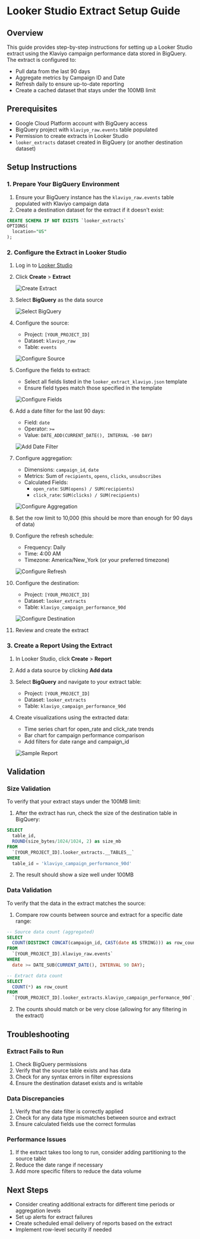 # Looker Studio Extract Setup Guide

## Overview

This guide provides step-by-step instructions for setting up a Looker Studio extract using the Klaviyo campaign performance data stored in BigQuery. The extract is configured to:

- Pull data from the last 90 days
- Aggregate metrics by Campaign ID and Date
- Refresh daily to ensure up-to-date reporting
- Create a cached dataset that stays under the 100MB limit

## Prerequisites

- Google Cloud Platform account with BigQuery access
- BigQuery project with `klaviyo_raw.events` table populated
- Permission to create extracts in Looker Studio
- `looker_extracts` dataset created in BigQuery (or another destination dataset)

## Setup Instructions

### 1. Prepare Your BigQuery Environment

1. Ensure your BigQuery instance has the `klaviyo_raw.events` table populated with Klaviyo campaign data
2. Create a destination dataset for the extract if it doesn't exist:

```sql
CREATE SCHEMA IF NOT EXISTS `looker_extracts`
OPTIONS(
  location="US"
);
```

### 2. Configure the Extract in Looker Studio

1. Log in to [Looker Studio](https://lookerstudio.google.com/)
2. Click **Create** > **Extract**

   ![Create Extract](img/looker_extract_create.png)

3. Select **BigQuery** as the data source

   ![Select BigQuery](img/looker_extract_select_bq.png)

4. Configure the source:
   - Project: `[YOUR_PROJECT_ID]`
   - Dataset: `klaviyo_raw`
   - Table: `events`

   ![Configure Source](img/looker_extract_source.png)

5. Configure the fields to extract:
   - Select all fields listed in the `looker_extract_klaviyo.json` template
   - Ensure field types match those specified in the template

   ![Configure Fields](img/looker_extract_fields.png)

6. Add a date filter for the last 90 days:
   - Field: `date`
   - Operator: `>=`
   - Value: `DATE_ADD(CURRENT_DATE(), INTERVAL -90 DAY)`

   ![Add Date Filter](img/looker_extract_date_filter.png)

7. Configure aggregation:
   - Dimensions: `campaign_id`, `date`
   - Metrics: Sum of `recipients`, `opens`, `clicks`, `unsubscribes`
   - Calculated Fields:
     - `open_rate`: `SUM(opens) / SUM(recipients)`
     - `click_rate`: `SUM(clicks) / SUM(recipients)`

   ![Configure Aggregation](img/looker_extract_aggregation.png)

8. Set the row limit to 10,000 (this should be more than enough for 90 days of data)

9. Configure the refresh schedule:
   - Frequency: Daily
   - Time: 4:00 AM
   - Timezone: America/New_York (or your preferred timezone)

   ![Configure Refresh](img/looker_extract_refresh.png)

10. Configure the destination:
    - Project: `[YOUR_PROJECT_ID]`
    - Dataset: `looker_extracts`
    - Table: `klaviyo_campaign_performance_90d`

    ![Configure Destination](img/looker_extract_destination.png)

11. Review and create the extract

### 3. Create a Report Using the Extract

1. In Looker Studio, click **Create** > **Report**

2. Add a data source by clicking **Add data**

3. Select **BigQuery** and navigate to your extract table:
   - Project: `[YOUR_PROJECT_ID]`
   - Dataset: `looker_extracts`
   - Table: `klaviyo_campaign_performance_90d`

4. Create visualizations using the extracted data:
   - Time series chart for open_rate and click_rate trends
   - Bar chart for campaign performance comparison
   - Add filters for date range and campaign_id

   ![Sample Report](img/looker_extract_report.png)

## Validation

### Size Validation

To verify that your extract stays under the 100MB limit:

1. After the extract has run, check the size of the destination table in BigQuery:

```sql
SELECT
  table_id,
  ROUND(size_bytes/1024/1024, 2) as size_mb
FROM
  `[YOUR_PROJECT_ID].looker_extracts.__TABLES__`
WHERE
  table_id = 'klaviyo_campaign_performance_90d'
```

2. The result should show a size well under 100MB

### Data Validation

To verify that the data in the extract matches the source:

1. Compare row counts between source and extract for a specific date range:

```sql
-- Source data count (aggregated)
SELECT
  COUNT(DISTINCT CONCAT(campaign_id, CAST(date AS STRING))) as row_count
FROM
  `[YOUR_PROJECT_ID].klaviyo_raw.events`
WHERE
  date >= DATE_SUB(CURRENT_DATE(), INTERVAL 90 DAY);

-- Extract data count
SELECT
  COUNT(*) as row_count
FROM
  `[YOUR_PROJECT_ID].looker_extracts.klaviyo_campaign_performance_90d`;
```

2. The counts should match or be very close (allowing for any filtering in the extract)

## Troubleshooting

### Extract Fails to Run

1. Check BigQuery permissions
2. Verify that the source table exists and has data
3. Check for any syntax errors in filter expressions
4. Ensure the destination dataset exists and is writable

### Data Discrepancies

1. Verify that the date filter is correctly applied
2. Check for any data type mismatches between source and extract
3. Ensure calculated fields use the correct formulas

### Performance Issues

1. If the extract takes too long to run, consider adding partitioning to the source table
2. Reduce the date range if necessary
3. Add more specific filters to reduce the data volume

## Next Steps

- Consider creating additional extracts for different time periods or aggregation levels
- Set up alerts for extract failures
- Create scheduled email delivery of reports based on the extract
- Implement row-level security if needed

